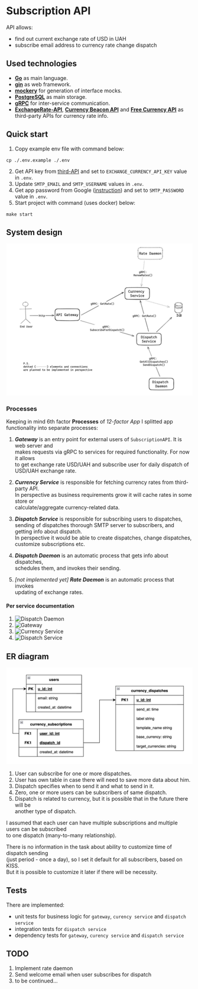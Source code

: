 # Subscription API

API allows:
- find out current exchange rate of USD in UAH
- subscribe email address to currency rate change dispatch

## Used technologies

- __[Go](https://go.dev/)__ as main language.
- __[gin](https://gin-gonic.com/docs/)__ as web framework.
- __[mockery](https://vektra.github.io/mockery/latest/)__ for generation of interface mocks.
- __[PostgreSQL](https://www.postgresql.org/)__ as main storage.
- __[gRPC](https://grpc.io/)__ for inter-service communication.
- __[ExchangeRate-API](https://www.exchangerate-api.com/)__, __[Currency Beacon API](https://currencybeacon.com/)__ and __[Free Currency API](https://github.com/fawazahmed0/exchange-api)__ as third-party APIs for currency rate info.

## Quick start

1. Copy example env file with command below:
```
cp ./.env.example ./.env
```
2. Get API key from [third-API](https://app.exchangerate-api.com/) and set to `EXCHANGE_CURRENCY_API_KEY` value in `.env`.
3. Update `SMTP_EMAIL` and `SMTP_USERNAME` values in `.env`.
4. Get app password from Google ([instruction](https://support.google.com/mail/answer/185833?hl=en)) and set to `SMTP_PASSWORD` value in `.env`.
5. Start project with command (uses docker) below:
```
make start
```


## System design
![system design](docs/system-design.png)

### Processes

Keeping in mind 6th factor __Processes__ of _12-factor App_ I splitted app functionality into separate processes:

1. ___Gateway___ is an entry point for external users of `SubscriptionAPI`. It is web server and\
makes requests via gRPC to services for required functionality. For now it allows \
to get exchange rate USD/UAH and subscribe user for daily dispatch of USD/UAH exchange rate.

2. ___Currency Service___ is responsible for fetching currency rates from third-party API. \
In perspective as business requirements grow it will cache rates in some store or \
calculate/aggregate currency-related data.

3. ___Dispatch Service___ is responsible for subscribing users to dispatches, \
sending of dispatches thorough SMTP server to subscribers, and getting info about dispatch.\
In perspective it would be able to create dispatches, change dispatches, \
customize subscriptions etc.

4. ___Dispatch Daemon___ is an automatic process that gets info about dispatches, \
schedules them, and invokes their sending.

5. _[not implemented yet]_ ___Rate Daemon___ is an automatic process that invokes \
updating of exchange rates.

#### Per service documentation
1. ![Dispatch Daemon](./daemon/dispatch)
2. ![Gateway](./gateway)
3. ![Currency Service](./service/currency)
4. ![Dispatch Service](./service/dispatch)


## ER diagram

![ER diagram](docs/er-diagram.png)

1. User can subscribe for one or more dispatches.
2. User has own table in case there will need to save more data about him.
3. Dispatch specifies when to send it and what to send in it.
4. Zero, one or more users can be subscribers of same dispatch.
5. Dispatch is related to currency, but it is possible that in the future there will be \
another type of dispatch.

I assumed that each user can have multiple subscriptions and multiple users can be subscribed\
to one dispatch (many-to-many relationship).

There is no information in the task about ability to customize time of dispatch sending \
(just period - once a day), so I set it default for all subscribers, based on KISS. \
But it is possible to customize it later if there will be necessity.

## Tests

There are implemented:
- unit tests for business logic for `gateway`, `curency service` and `dispatch service`
- integration tests for `dispatch service`
- dependency tests for `gateway`, `curency service` and `dispatch service`


## TODO
1. Implement rate daemon
2. Send welcome email when user subscribes for dispatch
4. to be continued...
